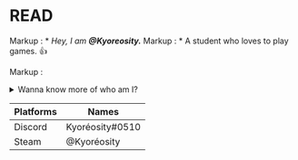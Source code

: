 # READ #
 Markup : * _Hey, I am ***@Kyoreosity.***_
 Markup : * A student who loves to play games. 👍
 
 Markup : <details>
           <summary>Wanna know more of who am I?</summary>
           <p>Hahahahahhaha no way.</p>
         </details>


 Platforms    |    Names
------------- | -------------
Discord       | Kyoréosity#0510
Steam         | @Kyoréosity
